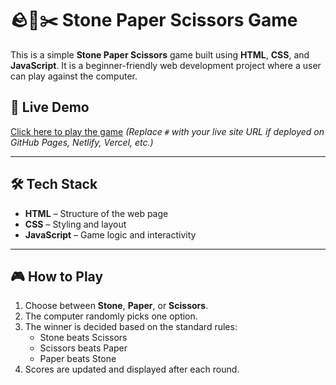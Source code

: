 # 🪨📄✂️ Stone Paper Scissors Game

This is a simple **Stone Paper Scissors** game built using **HTML**, **CSS**, and **JavaScript**. It is a beginner-friendly web development project where a user can play against the computer.

## 🔗 Live Demo

[Click here to play the game](https://github.com/Piuu-17/Stone-Paper-Game/tree/main ) 
*(Replace `#` with your live site URL if deployed on GitHub Pages, Netlify, Vercel, etc.)*

---

## 🛠️ Tech Stack

- **HTML** – Structure of the web page  
- **CSS** – Styling and layout  
- **JavaScript** – Game logic and interactivity  

---

## 🎮 How to Play

1. Choose between **Stone**, **Paper**, or **Scissors**.
2. The computer randomly picks one option.
3. The winner is decided based on the standard rules:
   - Stone beats Scissors
   - Scissors beats Paper
   - Paper beats Stone
4. Scores are updated and displayed after each round.

